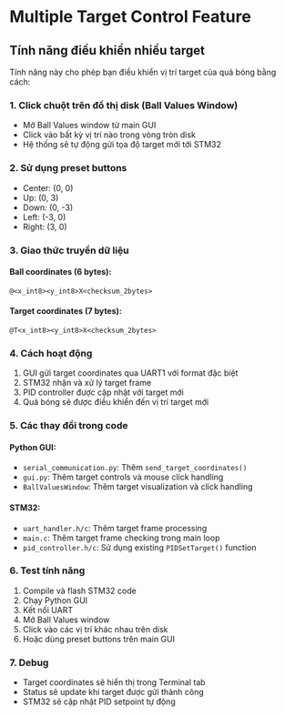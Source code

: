 # Multiple Target Control Feature

## Tính năng điều khiển nhiều target

Tính năng này cho phép bạn điều khiển vị trí target của quả bóng bằng cách:

### 1. Click chuột trên đồ thị disk (Ball Values Window)
- Mở Ball Values window từ main GUI
- Click vào bất kỳ vị trí nào trong vòng tròn disk
- Hệ thống sẽ tự động gửi tọa độ target mới tới STM32

### 2. Sử dụng preset buttons
- Center: (0, 0)
- Up: (0, 3)
- Down: (0, -3)
- Left: (-3, 0)
- Right: (3, 0)

### 3. Giao thức truyền dữ liệu
#### Ball coordinates (6 bytes):
```
@<x_int8><y_int8>X<checksum_2bytes>
```

#### Target coordinates (7 bytes):
```
@T<x_int8><y_int8>X<checksum_2bytes>
```

### 4. Cách hoạt động
1. GUI gửi target coordinates qua UART1 với format đặc biệt
2. STM32 nhận và xử lý target frame
3. PID controller được cập nhật với target mới
4. Quả bóng sẽ được điều khiển đến vị trí target mới

### 5. Các thay đổi trong code

#### Python GUI:
- `serial_communication.py`: Thêm `send_target_coordinates()`
- `gui.py`: Thêm target controls và mouse click handling
- `BallValuesWindow`: Thêm target visualization và click handling

#### STM32:
- `uart_handler.h/c`: Thêm target frame processing
- `main.c`: Thêm target frame checking trong main loop
- `pid_controller.h/c`: Sử dụng existing `PIDSetTarget()` function

### 6. Test tính năng
1. Compile và flash STM32 code
2. Chạy Python GUI
3. Kết nối UART
4. Mở Ball Values window
5. Click vào các vị trí khác nhau trên disk
6. Hoặc dùng preset buttons trên main GUI

### 7. Debug
- Target coordinates sẽ hiển thị trong Terminal tab
- Status sẽ update khi target được gửi thành công
- STM32 sẽ cập nhật PID setpoint tự động
